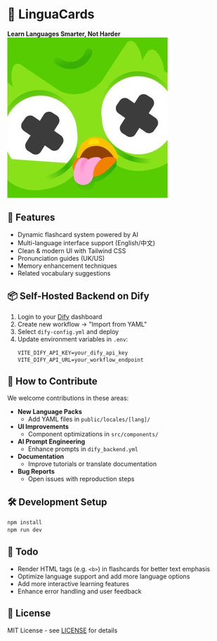 # 🦉 LinguaCards 
**Learn Languages Smarter, Not Harder**  
![App Screenshot](public/images/owl.jpg)

## 🚀 Features
- Dynamic flashcard system powered by AI
- Multi-language interface support (English/中文)
- Clean & modern UI with Tailwind CSS
- Pronunciation guides (UK/US)
- Memory enhancement techniques
- Related vocabulary suggestions

## 📦 Self-Hosted Backend on Dify
1. Login to your [Dify](https://dify.ai) dashboard
2. Create new workflow → "Import from YAML"
3. Select `dify-config.yml` and deploy
4. Update environment variables in `.env`:
   ```
   VITE_DIFY_API_KEY=your_dify_api_key
   VITE_DIFY_API_URL=your_workflow_endpoint
   ```

## 🤝 How to Contribute
We welcome contributions in these areas:
- **New Language Packs** 
  - Add YAML files in `public/locales/[lang]/`
- **UI Improvements**
  - Component optimizations in `src/components/`
- **AI Prompt Engineering**
  - Enhance prompts in `dify_backend.yml`
- **Documentation**
  - Improve tutorials or translate documentation
- **Bug Reports**
  - Open issues with reproduction steps

## 🛠 Development Setup
```bash
npm install
npm run dev
```

## 📝 Todo
- Render HTML tags (e.g. `<b>`) in flashcards for better text emphasis
- Optimize language support and add more language options
- Add more interactive learning features
- Enhance error handling and user feedback

## 📄 License
MIT License - see [LICENSE](LICENSE) for details
